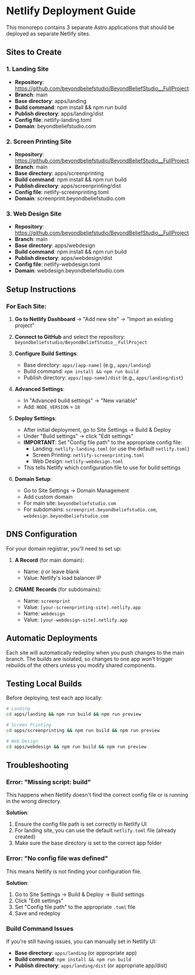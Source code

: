 # Netlify Deployment Guide

This monorepo contains 3 separate Astro applications that should be deployed as separate Netlify sites.

## Sites to Create

### 1. Landing Site

- **Repository**: https://github.com/beyondbeliefstudio/BeyondBeliefStudio__FullProject
- **Branch**: main
- **Base directory**: apps/landing
- **Build command**: npm install && npm run build
- **Publish directory**: apps/landing/dist
- **Config file**: netlify-landing.toml
- **Domain**: beyondbeliefstudio.com

### 2. Screen Printing Site

- **Repository**: https://github.com/beyondbeliefstudio/BeyondBeliefStudio__FullProject
- **Branch**: main
- **Base directory**: apps/screenprinting
- **Build command**: npm install && npm run build
- **Publish directory**: apps/screenprinting/dist
- **Config file**: netlify-screenprinting.toml
- **Domain**: screenprint.beyondbeliefstudio.com

### 3. Web Design Site

- **Repository**: https://github.com/beyondbeliefstudio/BeyondBeliefStudio__FullProject
- **Branch**: main
- **Base directory**: apps/webdesign
- **Build command**: npm install && npm run build
- **Publish directory**: apps/webdesign/dist
- **Config file**: netlify-webdesign.toml
- **Domain**: webdesign.beyondbeliefstudio.com

## Setup Instructions

### For Each Site:

1. **Go to Netlify Dashboard** → "Add new site" → "Import an existing project"

2. **Connect to GitHub** and select the repository: `beyondbeliefstudio/BeyondBeliefStudio__FullProject`

3. **Configure Build Settings**:
   - Base directory: `apps/[app-name]` (e.g., `apps/landing`)
   - Build command: `npm install && npm run build`
   - Publish directory: `apps/[app-name]/dist` (e.g., `apps/landing/dist`)

4. **Advanced Settings**:
   - In "Advanced build settings" → "New variable"
   - Add: `NODE_VERSION` = `18`

5. **Deploy Settings**:
   - After initial deployment, go to Site Settings → Build & Deploy
   - Under "Build settings" → click "Edit settings"
   - **IMPORTANT**: Set "Config file path" to the appropriate config file:
     - Landing: `netlify-landing.toml` (or use the default `netlify.toml`)
     - Screen Printing: `netlify-screenprinting.toml`
     - Web Design: `netlify-webdesign.toml`
   - This tells Netlify which configuration file to use for build settings

6. **Domain Setup**:
   - Go to Site Settings → Domain Management
   - Add custom domain
   - For main site: `beyondbeliefstudio.com`
   - For subdomains: `screenprint.beyondbeliefstudio.com`, `webdesign.beyondbeliefstudio.com`

## DNS Configuration

For your domain registrar, you'll need to set up:

1. **A Record** (for main domain):
   - Name: `@` or leave blank
   - Value: Netlify's load balancer IP

2. **CNAME Records** (for subdomains):
   - Name: `screenprint`
   - Value: `[your-screenprinting-site].netlify.app`
   - Name: `webdesign`
   - Value: `[your-webdesign-site].netlify.app`

## Automatic Deployments

Each site will automatically redeploy when you push changes to the main branch. The builds are isolated, so changes to one app won't trigger rebuilds of the others unless you modify shared components.

## Testing Local Builds

Before deploying, test each app locally:

```bash
# Landing
cd apps/landing && npm run build && npm run preview

# Screen Printing
cd apps/screenprinting && npm run build && npm run preview

# Web Design
cd apps/webdesign && npm run build && npm run preview
```

## Troubleshooting

### Error: "Missing script: build"

This happens when Netlify doesn't find the correct config file or is running in the wrong directory.

**Solution**:

1. Ensure the config file path is set correctly in Netlify UI
2. For landing site, you can use the default `netlify.toml` file (already created)
3. Make sure the base directory is set to the correct app folder

### Error: "No config file was defined"

This means Netlify is not finding your configuration file.

**Solution**:

1. Go to Site Settings → Build & Deploy → Build settings
2. Click "Edit settings"
3. Set "Config file path" to the appropriate `.toml` file
4. Save and redeploy

### Build Command Issues

If you're still having issues, you can manually set in Netlify UI:

- **Base directory**: `apps/landing` (or appropriate app)
- **Build command**: `npm install && npm run build`
- **Publish directory**: `apps/landing/dist` (or appropriate app/dist)
